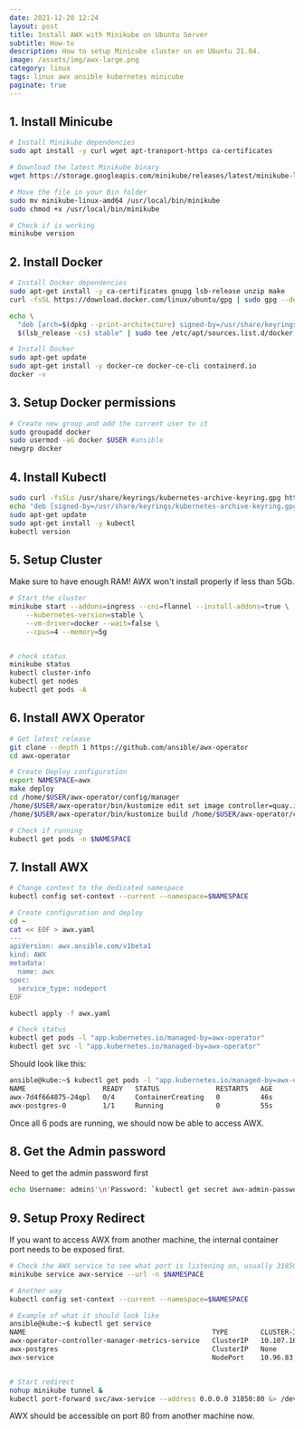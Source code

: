 ```yaml
---
date: 2021-12-20 12:24
layout: post
title: Install AWX with Minikube on Ubuntu Server
subtitle: How-to
description: How to setup Minicube cluster on on Ubuntu 21.04.
image: /assets/img/awx-large.png
category: linux
tags: linux awx ansible kubernetes minicube
paginate: true
---
```



## 1. Install Minicube

```bash
# Install Minikube dependencies
sudo apt install -y curl wget apt-transport-https ca-certificates

# Download the latest Minikube binary
wget https://storage.googleapis.com/minikube/releases/latest/minikube-linux-amd64

# Move the file in your Bin folder
sudo mv minikube-linux-amd64 /usr/local/bin/minikube
sudo chmod +x /usr/local/bin/minikube

# Check if is working
minikube version
```

## 2. Install Docker

```bash
# Install Docker dependencies
sudo apt-get install -y ca-certificates gnupg lsb-release unzip make
curl -fsSL https://download.docker.com/linux/ubuntu/gpg | sudo gpg --dearmor -o /usr/share/keyrings/docker-archive-keyring.gpg

echo \
  "deb [arch=$(dpkg --print-architecture) signed-by=/usr/share/keyrings/docker-archive-keyring.gpg] https://download.docker.com/linux/ubuntu \
  $(lsb_release -cs) stable" | sudo tee /etc/apt/sources.list.d/docker.list > /dev/null

# Install Docker
sudo apt-get update
sudo apt-get install -y docker-ce docker-ce-cli containerd.io
docker -v
```

## 3. Setup Docker permissions

```bash
# Create new group and add the current user to it
sudo groupadd docker
sudo usermod -aG docker $USER #ansible
newgrp docker
```

## 4. Install Kubectl

```bash
sudo curl -fsSLo /usr/share/keyrings/kubernetes-archive-keyring.gpg https://packages.cloud.google.com/apt/doc/apt-key.gpg
echo "deb [signed-by=/usr/share/keyrings/kubernetes-archive-keyring.gpg] https://apt.kubernetes.io/ kubernetes-xenial main" | sudo tee /etc/apt/sources.list.d/kubernetes.list
sudo apt-get update
sudo apt-get install -y kubectl
kubectl version
```

## 5. Setup Cluster

Make sure to have enough RAM! AWX won't install properly if less than 5Gb.

```bash
# Start the cluster
minikube start --addons=ingress --cni=flannel --install-addons=true \
    --kubernetes-version=stable \
    --vm-driver=docker --wait=false \
    --cpus=4 --memory=5g


# check status
minikube status
kubectl cluster-info
kubectl get nodes
kubectl get pods -A
```

## 6. Install AWX Operator

```bash
# Get latest release
git clone --depth 1 https://github.com/ansible/awx-operator
cd awx-operator

# Create Deploy configuration
export NAMESPACE=awx
make deploy
cd /home/$USER/awx-operator/config/manager
/home/$USER/awx-operator/bin/kustomize edit set image controller=quay.io/ansible/awx-operator:0.15.0
/home/$USER/awx-operator/bin/kustomize build /home/$USER/awx-operator/config/default | kubectl apply -f -

# Check if running
kubectl get pods -n $NAMESPACE

```

## 7. Install AWX

```bash
# Change context to the dedicated namespace
kubectl config set-context --current --namespace=$NAMESPACE

# Create configuration and deploy
cd ~
cat << EOF > awx.yaml
---
apiVersion: awx.ansible.com/v1beta1
kind: AWX
metadata:
  name: awx
spec:
  service_type: nodeport
EOF

kubectl apply -f awx.yaml

# Check status
kubectl get pods -l "app.kubernetes.io/managed-by=awx-operator"
kubectl get svc -l "app.kubernetes.io/managed-by=awx-operator"
```

Should look like this:

```bash
ansible@kube:~$ kubectl get pods -l "app.kubernetes.io/managed-by=awx-operator"
NAME                   READY   STATUS              RESTARTS   AGE
awx-7d4f664875-24qpl   0/4     ContainerCreating   0          46s
awx-postgres-0         1/1     Running             0          55s

```

Once all 6 pods are running, we should now be able to access AWX.

## 8. Get the Admin password

Need to get the admin password first

```bash
echo Username: admin$'\n'Password: `kubectl get secret awx-admin-password -o jsonpath="{.data.password}" | base64 --decode`
```

## 9. Setup Proxy Redirect

If you want to access AWX from another machine, the internal container port needs to be exposed first.

```bash
# Check the AWX service to see what port is listening on, usually 31850
minikube service awx-service --url -n $NAMESPACE

# Another way
kubectl config set-context --current --namespace=$NAMESPACE

# Example of what it should look like
ansible@kube:~$ kubectl get service
NAME                                              TYPE        CLUSTER-IP       EXTERNAL-IP   PORT(S)        AGE
awx-operator-controller-manager-metrics-service   ClusterIP   10.107.165.190   <none>        8443/TCP       24m
awx-postgres                                      ClusterIP   None             <none>        5432/TCP       10m
awx-service                                       NodePort    10.96.83.234     <none>        **80:31850**/TCP   10m


# Start redirect
nohup minikube tunnel &
kubectl port-forward svc/awx-service --address 0.0.0.0 31850:80 &> /dev/null &
```

AWX should be accessible on port 80 from another machine now.
